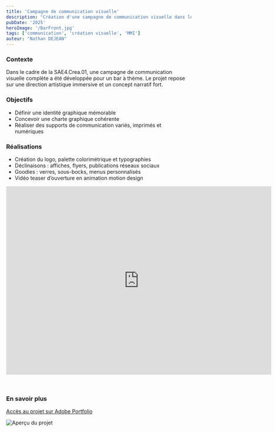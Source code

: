 ```yaml
---
title: 'Campagne de communication visuelle'
description: "Création d'une campagne de communication visuelle dans le cadre de la SAE4.Crea.01"
pubDate: '2025'
heroImage: '/BarFront.jpg'
tags: ['communication', 'création visuelle', 'MMI']
auteur: "Nathan DEJEAN"
---
```


### Contexte

Dans le cadre de la SAE4.Crea.01, une campagne de communication visuelle complète a été développée pour un bar à thème. Le projet repose sur une direction artistique immersive et un concept narratif fort.

### Objectifs

- Définir une identité graphique mémorable
- Concevoir une charte graphique cohérente
- Réaliser des supports de communication variés, imprimés et numériques

### Réalisations

- Création du logo, palette colorimétrique et typographies
- Déclinaisons : affiches, flyers, publications réseaux sociaux
- Goodies : verres, sous-bocks, menus personnalisés
- Vidéo teaser d’ouverture en animation motion design

<iframe style="border: 1px solid rgba(0, 0, 0, 0.1); margin-bottom: 2rem;" width="720" height="512" src="https://embed.figma.com/proto/x6CEN1qtVuluC50rLpFrLG/dejean_SAE.Crea.01?node-id=102-99&amp;p=f&amp;scaling=scale-down-width&amp;content-scaling=fixed&amp;page-id=102%3A61&amp;starting-point-node-id=102%3A99&amp;embed-host=share" allowfullscreen sandbox="allow-same-origin allow-scripts allow-pointer-lock allow-forms allow-popups allow-popups-to-escape-sandbox"></iframe>

### En savoir plus

[Accès au projet sur Adobe Portfolio](https://nathandejean.myportfolio.com/campagne-de-communication-visuelle)

![Aperçu du projet](/RestaurantMenuCard.jpg)